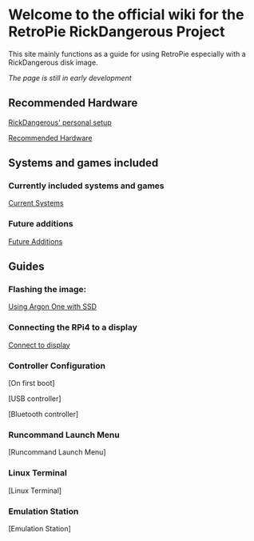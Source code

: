 # Welcome to the official wiki for the RetroPie RickDangerous Project

This site mainly functions as a guide for using RetroPie especially with a RickDangerous disk image.

*The page is still in early development*

## Recommended Hardware

[RickDangerous' personal setup](/pages/hardware/ricks_setup.md)

[Recommended Hardware](/pages/hardware/hardware.md)

## Systems and games included

### Currently included systems and games

[Current Systems](/pages/systems/current.md)

### Future additions

[Future Additions](/pages/systems/future.md)

## Guides

### Flashing the image:

[Using Argon One with SSD](/pages/guides/flash_argon_one.md)

### Connecting the RPi4 to a display

[Connect to display](/pages/guides/connect_display.md)

### Controller Configuration

[On first boot]

[USB controller]

[Bluetooth controller]

### Runcommand Launch Menu

[Runcommand Launch Menu]

### Linux Terminal

[Linux Terminal]

### Emulation Station

[Emulation Station]

